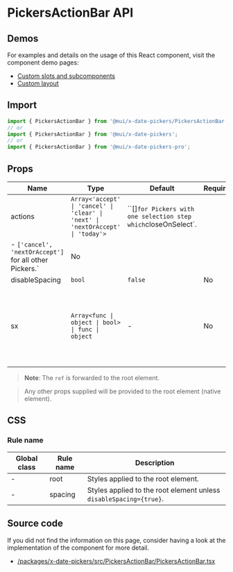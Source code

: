 # PickersActionBar API

## Demos

For examples and details on the usage of this React component, visit the component demo pages:

- [Custom slots and subcomponents](/x/react-date-pickers/custom-components/)
- [Custom layout](/x/react-date-pickers/custom-layout/)

## Import

```jsx
import { PickersActionBar } from '@mui/x-date-pickers/PickersActionBar';
// or
import { PickersActionBar } from '@mui/x-date-pickers';
// or
import { PickersActionBar } from '@mui/x-date-pickers-pro';
```

## Props

| Name | Type | Default | Required | Description |
|------|------|---------|----------|-------------|
| actions | `Array<'accept' \| 'cancel' \| 'clear' \| 'next' \| 'nextOrAccept' \| 'today'>` | ``[]` for Pickers with one selection step which `closeOnSelect`.
- `['cancel', 'nextOrAccept']` for all other Pickers.` | No |  |
| disableSpacing | `bool` | `false` | No |  |
| sx | `Array<func \| object \| bool> \| func \| object` | - | No | The system prop that allows defining system overrides as well as additional CSS styles. |

> **Note**: The `ref` is forwarded to the root element.

> Any other props supplied will be provided to the root element (native element).

## CSS

### Rule name

| Global class | Rule name | Description |
|--------------|-----------|-------------|
| - | root | Styles applied to the root element. |
| - | spacing | Styles applied to the root element unless `disableSpacing={true}`. |

## Source code

If you did not find the information on this page, consider having a look at the implementation of the component for more detail.

- [/packages/x-date-pickers/src/PickersActionBar/PickersActionBar.tsx](https://github.com/mui/material-ui/tree/HEAD/packages/x-date-pickers/src/PickersActionBar/PickersActionBar.tsx)